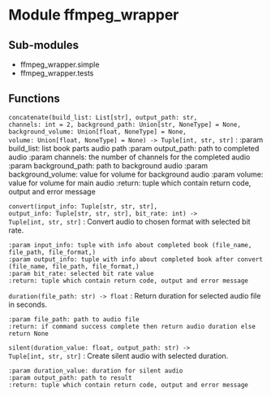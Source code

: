 Module ffmpeg_wrapper
=====================

Sub-modules
-----------
* ffmpeg_wrapper.simple
* ffmpeg_wrapper.tests

Functions
---------

    
`concatenate(build_list: List[str], output_path: str, channels: int = 2, background_path: Union[str, NoneType] = None, background_volume: Union[float, NoneType] = None, volume: Union[float, NoneType] = None) ‑> Tuple[int, str, str]`
:   :param build_list: list book parts audio path
    :param output_path: path to completed audio
    :param channels: the number of channels for the completed audio
    :param background_path: path to background audio
    :param background_volume: value for volume for background audio
    :param volume: value for volume for main audio
    :return: tuple which contain return code, output and error message

    
`convert(input_info: Tuple[str, str, str], output_info: Tuple[str, str, str], bit_rate: int) ‑> Tuple[int, str, str]`
:   Convert audio to chosen format with selected bit rate.
    
    :param input_info: tuple with info about completed book (file_name, file_path, file_format,)
    :param output_info: tuple with info about completed book after convert (file_name, file_path, file_format,)
    :param bit_rate: selected bit rate value
    :return: tuple which contain return code, output and error message

    
`duration(file_path: str) ‑> float`
:   Return duration for selected audio file in seconds.
    
    :param file_path: path to audio file
    :return: if command success complete then return audio duration else return None

    
`silent(duration_value: float, output_path: str) ‑> Tuple[int, str, str]`
:   Create silent audio with selected duration.
    
    :param duration_value: duration for silent audio
    :param output_path: path to result
    :return: tuple which contain return code, output and error message